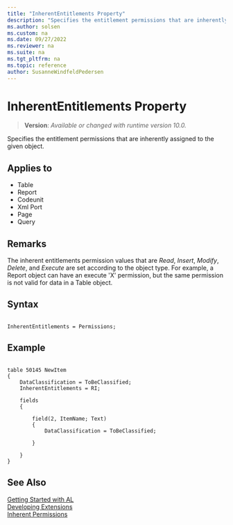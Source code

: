 ```yaml
---
title: "InherentEntitlements Property"
description: "Specifies the entitlement permissions that are inherently assigned to the given object."
ms.author: solsen
ms.custom: na
ms.date: 09/27/2022
ms.reviewer: na
ms.suite: na
ms.tgt_pltfrm: na
ms.topic: reference
author: SusanneWindfeldPedersen
---
```

[//]: # (START>DO_NOT_EDIT)
[//]: # (IMPORTANT:Do not edit any of the content between here and the END>DO_NOT_EDIT.)
[//]: # (Any modifications should be made in the .xml files in the ModernDev repo.)
# InherentEntitlements Property
> **Version**: _Available or changed with runtime version 10.0._

Specifies the entitlement permissions that are inherently assigned to the given object.

## Applies to
-   Table
-   Report
-   Codeunit
-   Xml Port
-   Page
-   Query

[//]: # (IMPORTANT: END>DO_NOT_EDIT)


## Remarks

The inherent entitlements permission values that are *Read*, *Insert*, *Modify*, *Delete*, and *Execute* are set according to the object type. For example, a Report object can have an execute 'X' permission, but the same permission is not valid for data in a Table object.

## Syntax 

```AL

InherentEntitlements = Permissions;

```

## Example 

```AL

table 50145 NewItem
{
    DataClassification = ToBeClassified;
    InherentEntitlements = RI;
   
    fields
    {
        
        field(2, ItemName; Text)    
        {
            DataClassification = ToBeClassified;
        
        }  

    }
}
```

## See Also  
[Getting Started with AL](../devenv-get-started.md)  
[Developing Extensions](../devenv-dev-overview.md)  
[Inherent Permissions](../devenv-inherent-permissions.md)  

